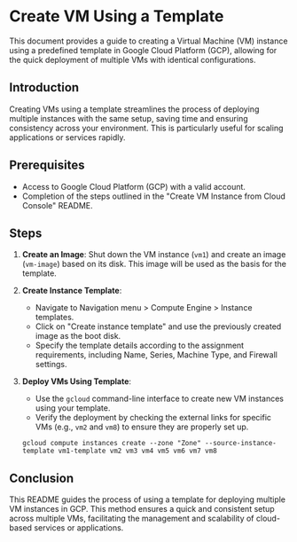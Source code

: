 # Create VM Using a Template

This document provides a guide to creating a Virtual Machine (VM) instance using a predefined template in Google Cloud Platform (GCP), allowing for the quick deployment of multiple VMs with identical configurations.

## Introduction

Creating VMs using a template streamlines the process of deploying multiple instances with the same setup, saving time and ensuring consistency across your environment. This is particularly useful for scaling applications or services rapidly.

## Prerequisites

- Access to Google Cloud Platform (GCP) with a valid account.
- Completion of the steps outlined in the "Create VM Instance from Cloud Console" README.

## Steps

1. **Create an Image**: Shut down the VM instance (`vm1`) and create an image (`vm-image`) based on its disk. This image will be used as the basis for the template.

2. **Create Instance Template**:
    - Navigate to Navigation menu > Compute Engine > Instance templates.
    - Click on "Create instance template" and use the previously created image as the boot disk.
    - Specify the template details according to the assignment requirements, including Name, Series, Machine Type, and Firewall settings.

3. **Deploy VMs Using Template**:
    - Use the `gcloud` command-line interface to create new VM instances using your template.
    - Verify the deployment by checking the external links for specific VMs (e.g., `vm2` and `vm8`) to ensure they are properly set up.

    ```
    gcloud compute instances create --zone "Zone" --source-instance-template vm1-template vm2 vm3 vm4 vm5 vm6 vm7 vm8
    ```

## Conclusion

This README guides the process of using a template for deploying multiple VM instances in GCP. This method ensures a quick and consistent setup across multiple VMs, facilitating the management and scalability of cloud-based services or applications.

